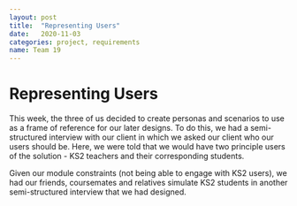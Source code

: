 ```yaml
---
layout: post
title:  "Representing Users"
date:   2020-11-03
categories: project, requirements
name: Team 19
---
```


# Representing Users

This week, the three of us decided to create personas and scenarios to use as a frame of reference for our later designs. To do this, we had a semi-structured interview with our client in which we asked our client who our users should be. Here, we were told that we would have two principle users of the solution - KS2 teachers and their corresponding students.

Given our module constraints (not being able to engage with KS2 users), we had our friends, coursemates and relatives simulate KS2 students in another semi-structured interview that we had designed. 

